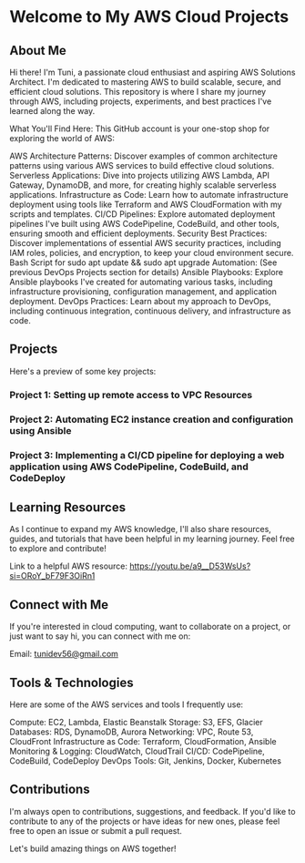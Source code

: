 #  Welcome to My AWS Cloud Projects

## About Me
Hi there! I'm Tuni, a passionate cloud enthusiast and aspiring AWS Solutions Architect. I'm dedicated to mastering AWS to build scalable, secure, and efficient cloud solutions. This repository is where I share my journey through AWS, including projects, experiments, and best practices I've learned along the way.

️What You'll Find Here:
This GitHub account is your one-stop shop for exploring the world of AWS:

AWS Architecture Patterns: Discover examples of common architecture patterns using various AWS services to build effective cloud solutions.
Serverless Applications: Dive into projects utilizing AWS Lambda, API Gateway, DynamoDB, and more, for creating highly scalable serverless applications.
Infrastructure as Code: Learn how to automate infrastructure deployment using tools like Terraform and AWS CloudFormation with my scripts and templates.
CI/CD Pipelines: Explore automated deployment pipelines I've built using AWS CodePipeline, CodeBuild, and other tools, ensuring smooth and efficient deployments.
Security Best Practices: Discover implementations of essential AWS security practices, including IAM roles, policies, and encryption, to keep your cloud environment secure.
Bash Script for sudo apt update && sudo apt upgrade Automation: (See previous DevOps Projects section for details)
Ansible Playbooks: Explore Ansible playbooks I've created for automating various tasks, including infrastructure provisioning, configuration management, and application deployment.
DevOps Practices: Learn about my approach to DevOps, including continuous integration, continuous delivery, and infrastructure as code.

## Projects
Here's a preview of some key projects:

### Project 1: Setting up remote access to VPC Resources
### Project 2: Automating EC2 instance creation and configuration using Ansible
### Project 3: Implementing a CI/CD pipeline for deploying a web application using AWS CodePipeline, CodeBuild, and CodeDeploy

## Learning Resources
As I continue to expand my AWS knowledge, I'll also share resources, guides, and tutorials that have been helpful in my learning journey. Feel free to explore and contribute!

Link to a helpful AWS resource: https://youtu.be/a9__D53WsUs?si=ORoY_bF79F3OiRn1 

## Connect with Me
If you're interested in cloud computing, want to collaborate on a project, or just want to say hi, you can connect with me on:

Email: 	tunidev56@gmail.com
️ 
## Tools & Technologies
Here are some of the AWS services and tools I frequently use:

  Compute: EC2, Lambda, Elastic Beanstalk
  Storage: S3, EFS, Glacier
  Databases: RDS, DynamoDB, Aurora
  Networking: VPC, Route 53, CloudFront
  Infrastructure as Code: Terraform, CloudFormation, Ansible
  Monitoring & Logging: CloudWatch, CloudTrail
  CI/CD: CodePipeline, CodeBuild, CodeDeploy
  DevOps Tools: Git, Jenkins, Docker, Kubernetes

## Contributions
I'm always open to contributions, suggestions, and feedback. If you'd like to contribute to any of the projects or have ideas for new ones, please feel free to open an issue or submit a pull request.

Let's build amazing things on AWS together!








